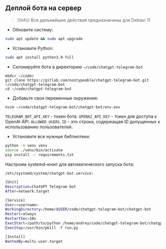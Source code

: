## Деплой бота на сервер

> [!info] Все дальнейшие действия предназначены для Debian 11

- Обновите систему:

```bash
sudo apt update && sudo apt upgrade
```

- Установите Python:

```bash
sudo apt install python3.9-full
```

- Склонируйте бота в директорию `~/code/chatgpt-telegram-bot`

```shell
mkdir ~/code/
git clone https://gitlab.com/nontypeable/chatgpt-telegram-bot.git ~/code/chatgpt-telegram-bot
cd ~/code/chatgpt-telegram-bot
```

- Добавьте свои переменные окружения:

```bash
nvim ~/code/chatgpt-telegram-bot/chatgpt-bot/env.env
```

`TELEGRAM_BOT_API_KEY` - токен бота.
`OPENAI_API_KEY` - токен для доступа к OpenAI API.
`ALLOWED_USERS_ID` - это строка, содержащая ID допущенных к использованию пользователей.

- Установите все нужные библиотеки:

```bash
python -m venv venv
source ./venv/bin/activate
pip install -r requirements.txt
```

Настроим systemd-юнит для автоматического запуска бота:

`/etc/systemd/system/chatgpt-bot.service:`
```bash
[Unit]  
Description=ChatGPT Telegram bot
After=network.target

[Service]  
User=<username>
WorkingDirectory=/home/$USER/code/chatgpt-telegram-bot/chatgpt-bot
Restart=always
RestartSec=10s
ExecStart=/path/to/python /home/andrey/code/chatgpt-telegram-bot/chatgpt-bot/run.py
ExecStop=/usr/bin/pkill -f run.py

[Install]
WantedBy=multi-user.target
```